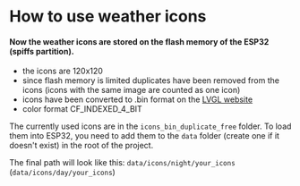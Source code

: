 # How to use weather icons

#### Now the weather icons are stored on the flash memory of the ESP32 (spiffs partition).

- the icons are 120x120
- since flash memory is limited duplicates have been removed from the icons (icons with the same image are counted as one icon)
- icons have been converted to .bin format on the [LVGL website](https://lvgl.io/tools/imageconverter)
- color format CF_INDEXED_4_BIT

The currently used icons are in the `icons_bin_duplicate_free` folder.
To load them into ESP32, you need to add them to the `data` folder (create one if it doesn't exist) in the root of the project.

The final path will look like this: `data/icons/night/your_icons` (`data/icons/day/your_icons`)
